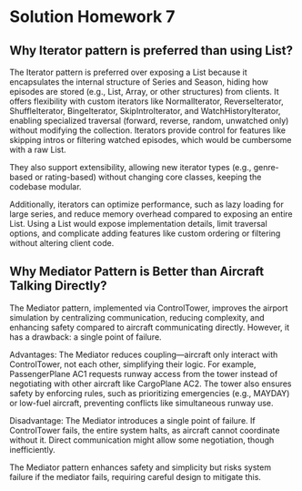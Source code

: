 
# Solution Homework 7
## Why Iterator pattern is preferred than using List<Episode>?
The Iterator pattern is preferred over exposing a List<Episode> because it encapsulates the internal structure of Series and Season, hiding how episodes are stored (e.g., List, Array, or other structures) from clients. It offers flexibility with custom iterators like
NormalIterator, ReverseIterator, ShuffleIterator, BingeIterator, SkipIntroIterator, and WatchHistoryIterator, enabling specialized traversal (forward, reverse, random, unwatched only) without modifying the collection. Iterators provide control for features like 
skipping intros or filtering watched episodes, which would be cumbersome with a raw List<Episode>. 

They also support extensibility, allowing new iterator types (e.g., genre-based or rating-based) without changing core classes, keeping the codebase modular. 

Additionally, iterators can optimize performance, such as lazy loading for large series, and reduce memory overhead compared to exposing an entire 
List<Episode>. Using a List<Episode> would expose implementation details, limit traversal options, and complicate adding features like custom ordering or filtering without altering client code.

## Why Mediator Pattern is Better than Aircraft Talking Directly?

The Mediator pattern, implemented via ControlTower, improves the airport simulation by centralizing communication, reducing complexity, and enhancing safety compared to aircraft communicating directly. However, it has a drawback: a single point of failure.

Advantages: The Mediator reduces coupling—aircraft only interact with ControlTower, not each other, simplifying their logic. For example, PassengerPlane AC1 requests runway access from the tower instead of negotiating with other aircraft like CargoPlane AC2. The tower also ensures safety by enforcing rules, such as prioritizing emergencies (e.g., MAYDAY) or low-fuel aircraft, preventing conflicts like simultaneous runway use.

Disadvantage: The Mediator introduces a single point of failure. If ControlTower fails, the entire system halts, as aircraft cannot coordinate without it. Direct communication might allow some negotiation, though inefficiently.

The Mediator pattern enhances safety and simplicity but risks system failure if the mediator fails, requiring careful design to mitigate this.
